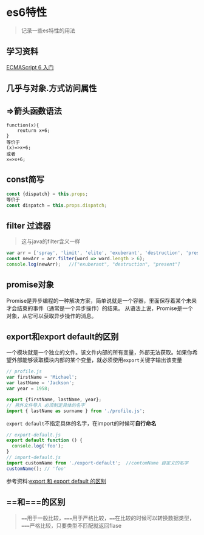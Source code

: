 # es6特性
> 记录一些es特性的用法
## 学习资料
[ECMAScript 6 入门](https://es6.ruanyifeng.com/?search=isNaN&x=0&y=0#docs/set-map)

## 几乎与对象.方式访问属性

## =>箭头函数语法
```
function(x){
	reuturn x+6;
}
等价于
(x)=>x+6;
或者
x=>x+6;
```

## const简写
```js
const {dispatch} = this.props;
等价于
const dispatch = this.props.dispatch;
```
## filter 过滤器
> 这与java的filter含义一样
```js
var arr = ['spray', 'limit', 'elite', 'exuberant', 'destruction', 'present'];
const newArr = arr.filter(word => word.length > 6);
console.log(newArr);   //["exuberant", "destruction", "present"]
```
## promise对象
Promise是异步编程的一种解决方案，简单说就是一个容器，里面保存着某个未来才会结束的事件（通常是一个异步操作）的结果。
从语法上说，Promise是一个对象，从它可以获取异步操作的消息。

## export和export default的区别
一个模块就是一个独立的文件。该文件内部的所有变量，外部无法获取。如果你希望外部能够读取模块内部的某个变量，就必须使用`export`关键字输出该变量 
```js
// profile.js
var firstName = 'Michael';
var lastName = 'Jackson';
var year = 1958;

export {firstName, lastName, year};
// 另外文件导入 必须制定具体的名字
import { lastName as surname } from './profile.js';
```
`export default`不指定具体的名字，在import的时候可**自行命名**
```js
// export-default.js
export default function () {
  console.log('foo');
}
// import-default.js
import customName from './export-default';  //contomName 自定义的名字
customName(); // 'foo'  
```
参考资料:[export 和 export default 的区别](https://www.cnblogs.com/fanyanzhao/p/10298543.html)

## ==和===的区别
> `==`用于一般比较，`===`用于严格比较，`==`在比较的时候可以转换数据类型，`===`严格比较，只要类型不匹配就返回flase



